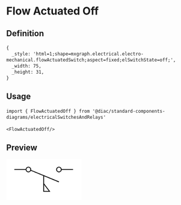 # Flow Actuated Off

## Definition

```
{
  _style: 'html=1;shape=mxgraph.electrical.electro-mechanical.flowActuatedSwitch;aspect=fixed;elSwitchState=off;',
  _width: 75,
  _height: 31,
}
```

## Usage

```
import { FlowActuatedOff } from '@diac/standard-components-diagrams/electricalSwitchesAndRelays'

<FlowActuatedOff/>
```

## Preview

<img src="./flow-actuated-off.png" width="200"/>
